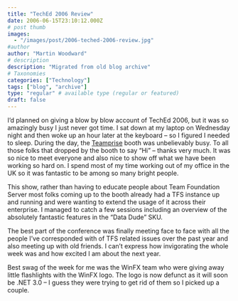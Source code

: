 ```yaml
---
title: "TechEd 2006 Review"
date: 2006-06-15T23:10:12.000Z
# post thumb
images:
  - "/images/post/2006-teched-2006-review.jpg"
#author
author: "Martin Woodward"
# description
description: "Migrated from old blog archive"
# Taxonomies
categories: ["Technology"]
tags: ["blog", "archive"]
type: "regular" # available type (regular or featured)
draft: false
---
```


I’d planned on giving a blow by blow account of TechEd 2006, but it was so amazingly busy I just never got time.  I sat down at my laptop on Wednesday night and then woke up an hour later at the keyboard – so I figured I needed to sleep.  During the day, the [Teamprise](http://www.teamprise.com/) booth was unbelievably busy.  To all those folks that dropped by the booth to say “Hi” – thanks very much.  It was so nice to meet everyone and also nice to show off what we have been working so hard on.  I spend most of my time working out of my office in the UK so it was fantastic to be among so many bright people.   

This show, rather than having to educate people about Team Foundation Server most folks coming up to the booth already had a TFS instance up and running and were wanting to extend the usage of it across their enterprise.  I managed to catch a few sessions including an overview of the absolutely fantastic features in the “Data Dude” SKU.  

The best part of the conference was finally meeting face to face with all the people I’ve corresponded with of TFS related issues over the past year and also meeting up with old friends.  I can’t express how invigorating the whole week was and how excited I am about the next year.

Best swag of the week for me was the WinFX team who were giving away little flashlights with the WinFX logo.  The logo is now defunct as it will soon be .NET 3.0 – I guess they were trying to get rid of them so I picked up a couple.